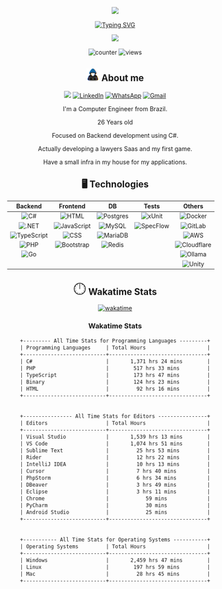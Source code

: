 <div align="center">

<img src="https://user-images.githubusercontent.com/73097560/115834477-dbab4500-a447-11eb-908a-139a6edaec5c.gif">

[![Typing SVG](https://readme-typing-svg.demolab.com?font=Cairo+Play&duration=1500&size=30&pause=1000&color=FF8800&center=true&vCenter=true&multiline=true&width=435&height=85&lines=%2F%2F+Hi+there.+I'm+Gustavo+Cruz;%2F*+Backend+Developer+*%2F)](https://git.io/typing-svg)

<img src="https://user-images.githubusercontent.com/73097560/115834477-dbab4500-a447-11eb-908a-139a6edaec5c.gif">


![counter](https://hit.yhype.me/github/profile?account_id=66931989)
![views](https://komarev.com/ghpvc/?username=gustavoHSCruz&color=orange&style=plastic&label=Profile+Views&abbreviated=true)


## <img src="assets/gifs/about_me.gif" width='30px'> About me

<img src='https://img.shields.io/badge/site-offline-%23.svg?style=plastic&color=red'></img>
[![LinkedIn](https://custom-icon-badges.demolab.com/badge/LinkedIn-0A66C2?logo=linkedin-white&logoColor=fff&style=plastic)](https://www.linkedin.com/in/gusttavocruz/)
[![WhatsApp](https://img.shields.io/badge/WhatsApp-25D366?logo=whatsapp&logoColor=white&style=plastic)](https://wa.me/5543988572527)
[![Gmail](https://img.shields.io/badge/Gmail-D14836?logo=gmail&logoColor=white&style=plastic)](mailto:gustavo_cruz08@hotmail.com?subject=Contact%20From%20Github)

I'm a Computer Engineer from Brazil.

26 Years old

Focused on Backend development using C#.

Actually developing a lawyers Saas and my first game.

Have a small infra in my house for my applications.

## 🖥️ Technologies

| Backend 	| Frontend 	| DB 	| Tests 	| Others 	|
|:---:	|:---:	|:---:	|:---:	|:---:	|
| ![C#](https://custom-icon-badges.demolab.com/badge/C%23-%239179E4.svg?style=plastic&logo=cshrp&logoColor=white) 	| ![HTML](https://img.shields.io/badge/HTML-%23E34F26.svg?style=plastic&logo=html5&logoColor=white) 	| ![Postgres](https://img.shields.io/badge/Postgres-%23316192.svg?style=plastic&logo=postgresql&logoColor=white) 	| ![xUnit](https://img.shields.io/badge/xUnit-%239179E4.svg?style=plastic&logoColor=white) 	| ![Docker](https://img.shields.io/badge/Docker-2496ED?style=plastic&logo=docker&logoColor=fff) 	|
| ![.NET](https://img.shields.io/badge/.NET-512BD4?style=plastic&logo=dotnet&logoColor=fff) 	| ![JavaScript](https://img.shields.io/badge/JavaScript-F7DF1E?style=plastic&logo=javascript&logoColor=000) 	| ![MySQL](https://img.shields.io/badge/MySQL-4479A1?style=plastic&logo=mysql&logoColor=fff) 	| ![SpecFlow](https://img.shields.io/badge/SpecFlow-%239179E4.svg?style=plastic&logoColor=white) 	| ![GitLab](https://img.shields.io/badge/GitLab-FC6D26?style=plastic&logo=gitlab&logoColor=fff) 	|
| ![TypeScript](https://img.shields.io/badge/TypeScript-3178C6?style=plastic&logo=typescript&logoColor=fff) 	| ![CSS](https://img.shields.io/badge/CSS-639?style=plastic&logo=css&logoColor=fff) 	| ![MariaDB](https://img.shields.io/badge/MariaDB-003545?style=plastic&logo=mariadb&logoColor=white) 	|  	| ![AWS](https://custom-icon-badges.demolab.com/badge/AWS-%23FF9900.svg?style=plastic&logo=aws&logoColor=white) 	|
| ![PHP](https://img.shields.io/badge/php-%23777BB4.svg?style=plastic&logo=php&logoColor=white) 	| ![Bootstrap](https://img.shields.io/badge/Bootstrap-7952B3?style=plastic&logo=bootstrap&logoColor=fff) 	| ![Redis](https://img.shields.io/badge/Redis-%23DD0031.svg?style=plastic&logo=redis&logoColor=white) 	|  	| ![Cloudflare](https://img.shields.io/badge/Cloudflare-F38020?style=plastic&logo=Cloudflare&logoColor=white) 	|
| ![Go](https://img.shields.io/badge/Go-%2300ADD8.svg?style=plastic&logo=go&logoColor=white) 	|  	|  	|  	| ![Ollama](https://img.shields.io/badge/Ollama-fff?style=plastic&logo=ollama&logoColor=000) 	|
|  	|  	|  	|  	| ![Unity](https://img.shields.io/badge/Unity-%23000000.svg?style=plastic&logo=unity&logoColor=white) 	|

## <img src="assets/gifs/Clock.gif" width='30px'> Wakatime Stats

[![wakatime](https://wakatime.com/badge/user/4c730ea3-d84a-4f1b-9f91-197a27765c9f.svg)](https://wakatime.com/@4c730ea3-d84a-4f1b-9f91-197a27765c9f)

<!--START_SECTION:waka-->

[//]: # (wakatime-stats)

### Wakatime Stats
```
+--------- All Time Stats for Programming Languages ---------+
| Programming Languages     | Total Hours                    |
+---------------------------+--------------------------------+
| C#                        |       1,371 hrs 24 mins        |
| PHP                       |        517 hrs 33 mins         |
| TypeScript                |        173 hrs 47 mins         |
| Binary                    |        124 hrs 23 mins         |
| HTML                      |         92 hrs 16 mins         |
+---------------------------+--------------------------------+


+---------------- All Time Stats for Editors ----------------+
| Editors                   | Total Hours                    |
+---------------------------+--------------------------------+
| Visual Studio             |       1,539 hrs 13 mins        |
| VS Code                   |       1,074 hrs 51 mins        |
| Sublime Text              |         25 hrs 53 mins         |
| Rider                     |         12 hrs 22 mins         |
| IntelliJ IDEA             |         10 hrs 13 mins         |
| Cursor                    |         7 hrs 40 mins          |
| PhpStorm                  |         6 hrs 34 mins          |
| DBeaver                   |         3 hrs 49 mins          |
| Eclipse                   |         3 hrs 11 mins          |
| Chrome                    |            59 mins             |
| PyCharm                   |            30 mins             |
| Android Studio            |            25 mins             |
+---------------------------+--------------------------------+


+----------- All Time Stats for Operating Systems -----------+
| Operating Systems         | Total Hours                    |
+---------------------------+--------------------------------+
| Windows                   |       2,459 hrs 47 mins        |
| Linux                     |        197 hrs 59 mins         |
| Mac                       |         28 hrs 45 mins         |
+---------------------------+--------------------------------+
```

[//]: # (end-wakatime-stats)















<!--END_SECTION:waka-->

</div>


<!--
**GustavoHSCruz/GustavoHSCruz** is a ✨ _special_ ✨ repository because its `README.md` (this file) appears on your GitHub profile.

Here are some ideas to get you started:

- 🔭 I’m currently working on ...
- 🌱 I’m currently learning ...
- 👯 I’m looking to collaborate on ...
- 🤔 I’m looking for help with ...
- 💬 Ask me about ...
- 📫 How to reach me: ...
- 😄 Pronouns: ...
- ⚡ Fun fact: ...
-->
